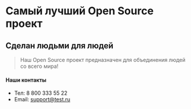 # Самый лучший Open Source проект

## Сделан людьми для людей

> Наш Open Source проект предназначен для объединения людей со всего мира!

#### Наши контакты 
* Тел: 8 800 333 55 22
* Email: support@test.ru
